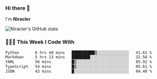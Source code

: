 ### Hi there 👋

I'm **Niracler**

![Niracler's GitHub stats](https://github-readme-stats.vercel.app/api?username=Niracler&show_icons=true)


### 👨🏻‍💻 This Week I Code With

<!--START_SECTION:waka-->

```txt
Python       6 hrs 40 mins   ██████████▒░░░░░░░░░░░░░░   41.61 %
Markdown     5 hrs 13 mins   ████████░░░░░░░░░░░░░░░░░   32.56 %
YAML         56 mins         █▒░░░░░░░░░░░░░░░░░░░░░░░   05.92 %
TypeScript   54 mins         █▒░░░░░░░░░░░░░░░░░░░░░░░   05.61 %
JSON         43 mins         █░░░░░░░░░░░░░░░░░░░░░░░░   04.48 %
```

<!--END_SECTION:waka-->
